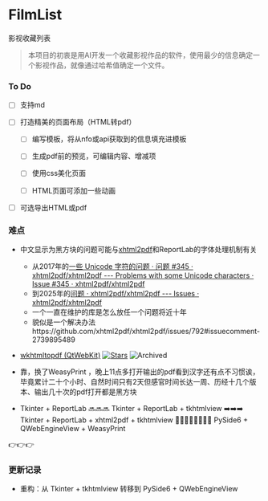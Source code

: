 # FilmList
影视收藏列表
> 本项目的初衷是用AI开发一个收藏影视作品的软件，使用最少的信息确定一个影视作品，就像通过哈希值确定一个文件。



### To Do
- [ ] 支持md
  
- [ ] 打造精美的页面布局（HTML转pdf）
  - [ ] 编写模板，将从nfo或api获取到的信息填充进模板
    
  - [ ] 生成pdf前的预览，可编辑内容、增减项
  - [ ] 使用css美化页面
  - [ ] HTML页面可添加一些动画
- [ ] 可选导出HTML或pdf



### 难点

- 中文显示为黑方块的问题可能与[xhtml2pdf](https://github.com/xhtml2pdf/xhtml2pdf)和ReportLab的字体处理机制有关
  - 从2017年的[一些 Unicode 字符的问题 · 问题 #345 · xhtml2pdf/xhtml2pdf --- Problems with some Unicode characters · Issue #345 · xhtml2pdf/xhtml2pdf](https://github.com/xhtml2pdf/xhtml2pdf/issues/345)
  - 到2025年的[问题 · xhtml2pdf/xhtml2pdf --- Issues · xhtml2pdf/xhtml2pdf](https://github.com/xhtml2pdf/xhtml2pdf/issues?q=is%3Aissue%20font)
  - 一个一直在维护的库是怎么放任一个问题将近十年
  - 貌似是一个解决办法https://github.com/xhtml2pdf/xhtml2pdf/issues/792#issuecomment-2739895489

 
- [wkhtmltopdf (QtWebKit)](https://github.com/wkhtmltopdf/wkhtmltopdf)  [![Stars](https://img.shields.io/github/stars/wkhtmltopdf/wkhtmltopdf?style=flat)](https://github.com/wkhtmltopdf/wkhtmltopdf/stargazers)
  ![Archived](https://img.shields.io/badge/Archived-2022--11--22-red?style=flat)
- 靠，换了WeasyPrint ，晚上11点多打开输出的pdf看到汉字还有点不习惯诶，毕竟累计二十个小时、自然时间只有2天但感官时间长达一周、历经十几个版本、输出几十次的pdf打开都是黑方块
  
-  Tkinter + ReportLab 🔜🔜🔜 Tkinter + ReportLab + tkhtmlview ➡️➡️➡️ Tkinter + ReportLab + xhtml2pdf + tkhtmlview 🏃‍♀️‍➡️🏃‍♂️‍➡️🏃‍➡️  PySide6 + QWebEngineView + WeasyPrint

👉👉👉
### 更新记录

- 重构：从 Tkinter + tkhtmlview 转移到 PySide6 + QWebEngineView



















